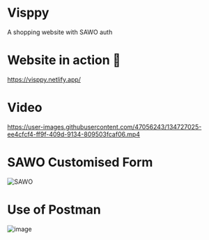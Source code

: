 # Visppy
A shopping website with SAWO auth

# Website in action 🎉
https://visppy.netlify.app/


# Video
https://user-images.githubusercontent.com/47056243/134727025-ee4cfcf4-ff9f-409d-9134-809503fcaf06.mp4

# SAWO Customised Form
![SAWO](https://user-images.githubusercontent.com/47056243/134727277-fff55fb6-a700-4479-930e-50260fb4faf1.PNG)

# Use of Postman
![image](https://user-images.githubusercontent.com/47056243/134819244-57e139f8-40e9-4e25-9879-5aad640502c1.png)
